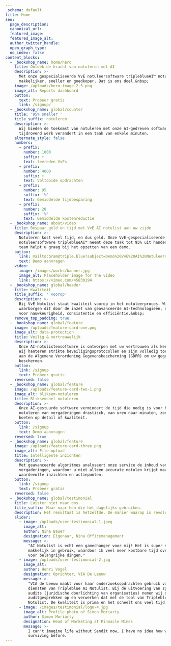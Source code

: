 ```yaml
---
_schema: default
title: Home
seo:
  page_description:
  canonical_url:
  featured_image:
  featured_image_alt:
  author_twitter_handle:
  open_graph_type:
  no_index: false
content_blocks:
  - _bookshop_name: home/hero
    title: Ontdek de kracht van notuleren met AI
    description: >-
      Met onze gespecialiseerde VvE notuleersoftware tripleblueAI™ notuleer je
      makkelijker, sneller en goedkoper. Dat is ons doel.&nbsp;
    image: /uploads/hero-image-2-5.png
    image_alt: Reports dashboard
    button:
      text: Probeer gratis
      link: /signup/
  - _bookshop_name: global/counter
    title: '95% sneller '
    title_suffix: notuleren
    description: >-
      Wij bieden de toekomst van notuleren met onze AI-gedreven software die
      tijdrovend werk verandert in een taak van enkele minuten.
    alternate_style: false
    numbers:
      - prefix:
        number: 1000
        suffix: +
        text: tevreden VvEs
      - prefix:
        number: 4000
        suffix: +
        text: Voltooide opdrachten
      - prefix:
        number: 95
        suffix: '%'
        text: Gemiddelde tijdbesparing
      - prefix:
        number: 20
        suffix: '%'
        text: Gemiddelde kostenreductie
  - _bookshop_name: about/video
    title: Bespaar geld en tijd met VvE AI notulist aan uw zijde
    description: >-
      Notuleren kost veel tijd, en dus geld. Onze VvE-gespecialiseerde
      notuleersoftware tripleblueAI™ neemt deze taak tot 95% uit handen. Ons
      team helpt u graag bij het opzetten van een demo.
    button:
      link: mailto:bram@triple.blue?subject=Demo%20VvE%20AI%20Notuleersoftware
      text: Demo aanvragen
    video:
      image: /images/works/banner.jpg
      image_alt: Placeholder image for the video
      link: https://vimeo.com/45830194
  - _bookshop_name: global/header
    title: Kwaliteit
    title_suffix: ' voorop'
    description: >-
      Bij VvE Notulist staat kwaliteit voorop in het notuleerproces. Wij
      waarborgen dit door de inzet van geavanceerde AI-technologieën, die zorgen
      voor nauwkeurigheid, consistentie en efficiëntie.&nbsp;
    remove_top_padding: true
  - _bookshop_name: global/feature
    image: /uploads/feature-card-one.png
    image_alt: data-protection
    title: Veilig & vertrouwelijk
    description: >-
      Onze AI-notulistensoftware is ontworpen met uw vertrouwen als kernwaarde.
      Wij hanteren strikte beveiligingsprotocollen en zijn volledig toegewijd
      aan de Algemene Verordening Gegevensbescherming (GDPR) om uw gegevens te
      beschermen.
    button:
      link: /signup
      text: Probeer gratis
    reversed: false
  - _bookshop_name: global/feature
    image: /uploads/feature-card-two-1.png
    image_alt: bliksem-notuleren
    title: Bliksemsnel notuleren
    description: >-
      Onze AI-gestuurde software vermindert de tijd die nodig is voor het
      notuleren van vergaderingen drastisch, van uren naar minuten, zonder in te
      boeten op detail of kwaliteit.
    button:
      link: /signup
      text: Demo aanvragen
    reversed: true
  - _bookshop_name: global/feature
    image: /uploads/feature-card-three.png
    image_alt: File upload
    title: Intelligente inzichten
    description: >-
      Met geavanceerde algoritmes analyseert onze service de inhoud van uw
      vergaderingen, waardoor u niet alleen accurate notulen krijgt maar ook
      waardevolle inzichten en actiepunten.
    button:
      link: /signup
      text: Probeer gratis
    reversed: false
  - _bookshop_name: global/testimonial
    title: Luister niet naar ons.
    title_suffix: Maar naar hen die het dagelijks gebruiken.
    description: Het resultaat is hetzelfde. De manier waarop is revolutionair.
    slider:
      - image: /uploads/user-testimonial-1.jpeg
        image_alt:
        author: Nina Bauer
        designation: Eigenaar, Nina Officemanagement
        message: >-
          "AI Notulist is echt een gamechanger voor mij! Het is super snel en
          makkelijk in gebruik, waardoor ik veel meer kostbare tijd overhoud
          voor belangrijke dingen."
      - image: /uploads/user-testimonial-2.jpg
        image_alt:
        author: Henri Vogel
        designation: Oprichter, VIA De Leeuw
        message: >-
          "VIA de Leeuw maakt voor haar onderzoeksopdrachten gebruik van de
          diensten van Tripleblue AI Notulist. Bij de uitvoering van zgn legal
          audits (juridische doorlichting van organisaties) nemen wij de
          auditgesprekken op en verwerken dat met de tool van Tripleblue AI
          Notulist. De kwaliteit is prima en het scheelt ons veel tijd."
      - image: /images/testimonial/logo-4.jpg
        image_alt: Profile photo of Simon Moriarty
        author: Simon Moriarty
        designation: Head of Marketing at Pinnacle Mines
        message: >-
          I can't imagine life without Sendit now, I have no idea how we were
          surviving before.
---
```

